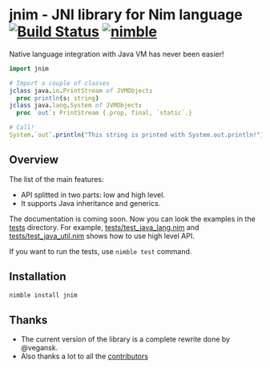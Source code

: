 jnim - JNI library for Nim language [![Build Status](https://github.com/yglukhov/jnim/workflows/CI/badge.svg?branch=master)](https://github.com/yglukhov/jnim/actions?query=branch%3Amaster) [![nimble](https://raw.githubusercontent.com/yglukhov/nimble-tag/master/nimble.png)](https://github.com/yglukhov/nimble-tag) 
======================================

Native language integration with Java VM has never been easier!
```nim
import jnim

# Import a couple of classes
jclass java.io.PrintStream of JVMObject:
  proc println(s: string)
jclass java.lang.System of JVMObject:
  proc `out`: PrintStream {.prop, final, `static`.}

# Call!
System.`out`.println("This string is printed with System.out.println!")
```

Overview
--------

The list of the main features:

* API splitted in two parts: low and high level.
* It supports Java inheritance and generics.

The documentation is coming soon. Now you can look the examples in the [tests](tests) directory.
For example, [tests/test_java_lang.nim](tests/test_java_lang.nim) and [tests/test_java_util.nim](tests/test_java_util.nim)
shows how to use high level API.

If you want to run the tests, use ``nimble test`` command.

## Installation
```sh
nimble install jnim
```

Thanks
-------

- The current version of the library is a complete rewrite done by @vegansk.
- Also thanks a lot to all the [contributors](https://github.com/yglukhov/jnim/graphs/contributors)

